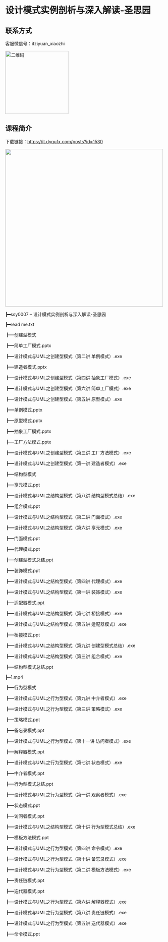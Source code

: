 # 设计模式实例剖析与深入解读-圣思园

## 联系方式

客服微信号：itziyuan_xiaozhi

<img src="https://ziyuanyun.oss-cn-guangzhou.aliyuncs.com/common/20240614073449/666b82192834a.jpg" width="200" height="200" alt="二维码">

## 课程简介

下载链接：https://it.dyqufx.com/posts?id=1530

<img src="https://ziyuanyun.oss-cn-guangzhou.aliyuncs.com/yun/20240515224324/6644ca0c73f89.jpg" width="500" alt="">

  ┣━ssy0007 &#8211; 设计模式实例剖析与深入解读-圣思园

 ┣━read me.txt

 ┣━创建型模式

 ┣━简单工厂模式.pptx

 ┣━设计模式与UML之创建型模式（第二讲 单例模式）.exe

 ┣━建造者模式.pptx

 ┣━设计模式与UML之创建型模式（第四讲 抽象工厂模式）.exe

 ┣━设计模式与UML之创建型模式（第六讲 简单工厂模式）.exe

 ┣━设计模式与UML之创建型模式（第五讲 原型模式）.exe

 ┣━单例模式.pptx

 ┣━原型模式.pptx

 ┣━抽象工厂模式.pptx

 ┣━工厂方法模式.pptx

 ┣━设计模式与UML之创建型模式（第三讲 工厂方法模式）.exe

 ┣━设计模式与UML之创建型模式（第一讲 建造者模式）.exe

 ┣━结构型模式

 ┣━享元模式.ppt

 ┣━设计模式与UML之结构型模式（第八讲 结构型模式总结）.exe

 ┣━组合模式.ppt

 ┣━设计模式与UML之结构型模式（第二讲 门面模式）.exe

 ┣━设计模式与UML之结构型模式（第六讲 享元模式）.exe

 ┣━门面模式.ppt

 ┣━代理模式.ppt

 ┣━创建型模式总结.ppt

 ┣━装饰模式.ppt

 ┣━设计模式与UML之结构型模式（第四讲 代理模式）.exe

 ┣━设计模式与UML之结构型模式（第一讲 装饰模式）.exe

 ┣━适配器模式.ppt

 ┣━设计模式与UML之结构型模式（第七讲 桥接模式）.exe

 ┣━设计模式与UML之结构型模式（第五讲 适配器模式）.exe

 ┣━桥接模式.ppt

 ┣━设计模式与UML之结构型模式（第九讲 创建型模式总结）.exe

 ┣━设计模式与UML之结构型模式（第三讲 组合模式）.exe

 ┣━结构型模式总结.ppt

 ┣━1.mp4

 ┣━行为型模式

 ┣━设计模式与UML之行为型模式（第九讲 中介者模式）.exe

 ┣━设计模式与UML之行为型模式（第三讲 策略模式）.exe

 ┣━策略模式.ppt

 ┣━备忘录模式.ppt

 ┣━设计模式与UML之行为型模式（第十一讲 访问者模式）.exe

 ┣━解释器模式.ppt

 ┣━设计模式与UML之行为型模式（第七讲 状态模式）.exe

 ┣━中介者模式.ppt

 ┣━行为型模式总结.ppt

 ┣━设计模式与UML之行为型模式（第一讲 观察者模式）.exe

 ┣━状态模式.ppt

 ┣━访问者模式.ppt

 ┣━设计模式与UML之结构型模式（第十讲 行为型模式总结）.exe

 ┣━模板方法模式.ppt

 ┣━设计模式与UML之行为型模式（第四讲 命令模式）.exe

 ┣━设计模式与UML之行为型模式（第十讲 备忘录模式）.exe

 ┣━设计模式与UML之行为型模式（第二讲 模板方法模式）.exe

 ┣━责任链模式.ppt

 ┣━迭代器模式.ppt

 ┣━设计模式与UML之行为型模式（第六讲 解释器模式）.exe

 ┣━设计模式与UML之行为型模式（第八讲 责任链模式）.exe

 ┣━设计模式与UML之行为型模式（第五讲 迭代器模式）.exe

 ┣━命令模式.ppt

  